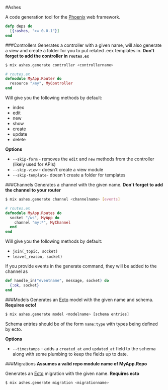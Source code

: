 #Ashes

A code generation tool for the [Phoenix](http://www.phoenixwebframework.com) web framework.

```elixir
defp deps do
  [{:ashes, ">= 0.0.1"}]
end
```

###Controllers
Generates a controller with a given name, will also generate a view and create a folder
for you to put related .eex templates in. **Don't forget to add the controller in `routes.ex`**

```bash
$ mix ashes.generate controller <controllername>
```

```elixir
# routes.ex
defmodule MyApp.Router do
  resource "/my", MyController
end
```

Will give you the following methods by default:

* index
* edit
* new
* show
* create
* update
* delete

**Options**
* `--skip-form` - removes the `edit` and `new` methods from the controller (likely used for APIs)
* `--skip-view` - doesn't create a view module
* `--skip-template`- doesn't create a folder for templates

###Channels
Generates a channel with the given name. **Don't forget to add the channel to your router**

```bash
$ mix ashes.generate channel <channelname> [events]
```
```elixir
# routes.ex
defmodule MyApp.Routes do
  socket "/ws", MyApp do
    channel "my:*", MyChannel
  end
end
```

Will give you the following methods by default:
* `join(_topic, socket)`
* `leave(_reason, socket)`

If you provide events in the generate command, they will be added to the channel as
```elixir
def handle_in("eventname", message, socket) do
  {:ok, socket}
end
```

###Models
Generates an [Ecto](https://github.com/elixir-lang/ecto) model with the given name and schema. **Requires ecto!**

```bash
$ mix ashes.generate model <modelname> [schema entries]
```

Schema entries should be of the form `name:type` with types being defined by ecto. 

**Options**
* `--timestamps` - adds a `created_at` and `updated_at` field to the schema along with some plumbing to keep the fields up to date.

###Migrations
**Assumes a valid repo module name of MyApp.Repo**

Generates an [Ecto](https://github.com/elixir-lang/ecto) migration with the given name. **Requires ecto**
```bash
$ mix ashes.generate migration <migrationname>
```

